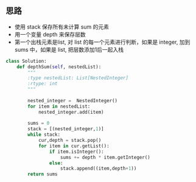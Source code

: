 ##  思路
- 使用 stack 保存所有未计算 sum 的元素
- 用一个变量 depth 来保存层数
- 第一个出栈元素是list, 对 list 的每一个元素进行判断，如果是 integer, 加到 sums 中，如果是 list, 把层数添加1后一起入栈

```Python
class Solution:
    def depthSum(self, nestedList):
        """
        :type nestedList: List[NestedInteger]
        :rtype: int
        """
    
        nested_integer =  NestedInteger()
        for item in nestedList:
            nested_integer.add(item)
       
        sums = 0
        stack = [(nested_integer,1)]
        while stack:
            cur,depth = stack.pop()
            for item in cur.getList():
                if item.isInteger():
                    sums += depth * item.getInteger()
                else:
                    stack.append((item,depth+1))
        return sums
```